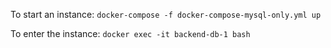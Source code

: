 To start an instance: `docker-compose -f docker-compose-mysql-only.yml up`

To enter the instance: `docker exec -it backend-db-1 bash`